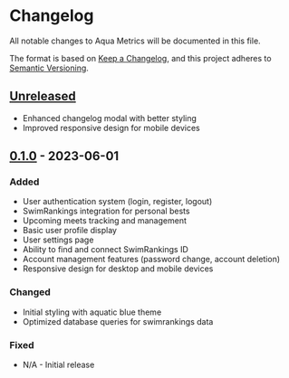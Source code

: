 # Changelog

All notable changes to Aqua Metrics will be documented in this file.

The format is based on [Keep a Changelog](https://keepachangelog.com/en/1.0.0/),
and this project adheres to [Semantic Versioning](https://semver.org/spec/v2.0.0.html).

## [Unreleased]
- Enhanced changelog modal with better styling
- Improved responsive design for mobile devices

## [0.1.0] - 2023-06-01

### Added
- User authentication system (login, register, logout)
- SwimRankings integration for personal bests
- Upcoming meets tracking and management
- Basic user profile display
- User settings page
- Ability to find and connect SwimRankings ID
- Account management features (password change, account deletion)
- Responsive design for desktop and mobile devices

### Changed
- Initial styling with aquatic blue theme
- Optimized database queries for swimrankings data

### Fixed
- N/A - Initial release

[Unreleased]: https://github.com/yourusername/aqua-metrics/compare/v0.1.0...HEAD
[0.1.0]: https://github.com/yourusername/aqua-metrics/releases/tag/v0.1.0
